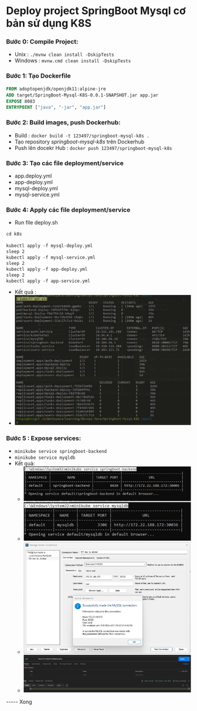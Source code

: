 # Deploy project SpringBoot Mysql cơ bản sử dụng K8S


### Bước 0: Compile Project:
- Unix : `./mvnw clean install -DskipTests`
- Windows : `mvnw.cmd clean install -DskipTests`




### Bước 1: Tạo Dockerfile
```dockerfile
FROM adoptopenjdk/openjdk11:alpine-jre
ADD target/SpringBoot-Mysql-K8S-0.0.1-SNAPSHOT.jar app.jar
EXPOSE 8083
ENTRYPOINT ["java", "-jar", "app.jar"]
```


### Bước 2: Build images, push Dockerhub:
- Build : `docker build -t 123497/springboot-mysql-k8s .`
- Tạo repository _springboot-mysql-k8s_ trên Dockerhub
- Push lên docekr Hub : `docker push 123497/springboot-mysql-k8s`

### Bước 3: Tạo các file deployment/service 
- app.deploy.yml
- app-deploy.yml
- mysql-deploy.yml
- mysql-service.yml


### Bước 4: Apply các file deployment/service
- Run file deploy.sh
```shell
cd k8s

kubectl apply -f mysql-deploy.yml
sleep 2
kubectl apply -f mysql-service.yml
sleep 2
kubectl apply -f app-deploy.yml
sleep 2
kubectl apply -f app-service.yml
```

- Kết quả : 
- ![1.jpg](imgs/1.jpg)


### Bước 5 : Expose services: 
- `minikube service springboot-backend`
- `minikube service myqldb`
- Kết quả: 
    + ![2.jpg](imgs/2.jpg)
    + ![3.jpg](imgs/3.jpg)
    + ![4.jpg](imgs/4.jpg)
    + ![5.jpg](imgs/5.jpg)

----- Xong